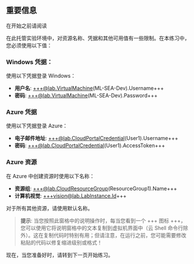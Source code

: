 ## 重要信息

在开始之前请阅读

在此托管实验环境中，对资源名称、凭据和其他可用值有一些限制。在本练习中，您必须使用以下值：

### Windows 凭据：

使用以下凭据登录 Windows：

- **用户名**: +++@lab.VirtualMachine(ML-SEA-Dev).Username+++  
- **密码**: +++@lab.VirtualMachine(ML-SEA-Dev).Password+++  

### Azure 凭据

使用以下凭据登录 Azure：

- **电子邮件地址**: +++@lab.CloudPortalCredential(User1).Username+++  
- **密码**: +++@lab.CloudPortalCredential(User1).AccessToken+++  

### Azure 资源

在 Azure 中创建资源时使用以下名称：

- **资源组**: +++@lab.CloudResourceGroup(ResourceGroup1).Name+++  
- **计算机视觉**: +++vision@lab.LabInstance.Id+++  

对于所有其他资源，请使用默认名称。

> **提示**: 当您按照此窗格中的说明操作时，每当您看到一个 +++ 图标 +++，您可以使用它将说明窗格中的文本复制到虚拟机界面中（云 Shell 命令行除外）。这在复制代码时特别有用；但请注意，在运行之前，您可能需要修改粘贴的代码以修复缩进级别或格式！

现在，当您准备好时，请转到下一页开始练习。
